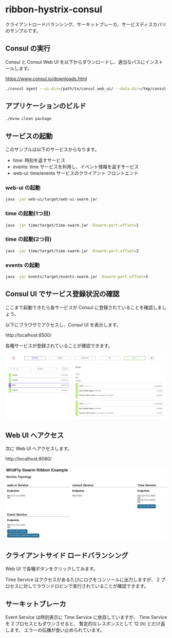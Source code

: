 # ribbon-hystrix-consul

クライアントロードバランシング、サーキットブレーカ、サービスディスカバリのサンプルです。

## Consul の実行

Consul と Consul Web UI を以下からダウンロードし、適当なパスにインストールします。

https://www.consul.io/downloads.html

``` sh
./consul agent --ui-dir=/path/to/consul_web_ui/ --data-dir=/tmp/consul -bind 127.0.0.1 -server -bootstrap
```

## アプリケーションのビルド

``` sh
./mvnw clean package
```

## サービスの起動

このサンプルは以下のサービスからなります。

* time: 時刻を返すサービス
* events: time サービスを利用し、イベント情報を返すサービス
* web-ui: time/events サービスのクライアント フロントエンド 

### web-ui の起動

``` sh
java -jar web-ui/target/web-ui-swarm.jar
```

### time の起動(1つ目)

``` sh
java -jar time/target/time-swarm.jar -Dswarm.port.offset=1
```

### time の起動(2つ目)

``` sh
java -jar time/target/time-swarm.jar -Dswarm.port.offset=2
```

### events の起動

``` sh
java -jar events/target/events-swarm.jar -Dswarm.port.offset=3
```

## Consul UI でサービス登録状況の確認

ここまで起動できたら各サービスが Consul に登録されていることを確認しましょう。

以下にブラウザでアクセスし、Consul UI を表示します。

http://localhost:8500/

各種サービスが登録されていることが確認できます。

![consul](images/consul.png)

## Web UI へアクセス

次に Web UI へアクセスします。

http://localhost:8080/

![web-ui](images/web-ui.png)



## クライアントサイド ロードバランシング

Web UI で各種ボタンをクリックしてみます。

Time Service はアクセスがあるたびにログをコンソールに出力しますが、
2 プロセスに対してラウンドロビンで実行されていることが確認できます。

## サーキットブレーカ

Event Service は時刻表示に Time Service に依存していますが、
Time Service を 2 プロセスともダウンさせると、
暫定的なレスポンスとして 12 (h) とだけ返します。
エラーの伝播が食い止められています。